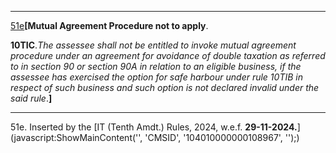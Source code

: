 ****

[51e](javascript:ShowFootnote\('fn51e'\);)**[Mutual Agreement Procedure not to apply**.

**10TIC**._The assessee shall not be entitled to invoke mutual agreement procedure under an agreement for avoidance of double taxation as referred to in section 90 or section 90A in relation to an eligible business, if the assessee has exercised the option for safe harbour under rule 10TIB in respect of such business and such option is not declared invalid under the said rule_.**]**

* * *

51e. Inserted by the [IT (Tenth Amdt.) Rules, 2024, w.e.f. **29-11-2024.**](javascript:ShowMainContent\('', 'CMSID', '104010000000108967', ''\);)